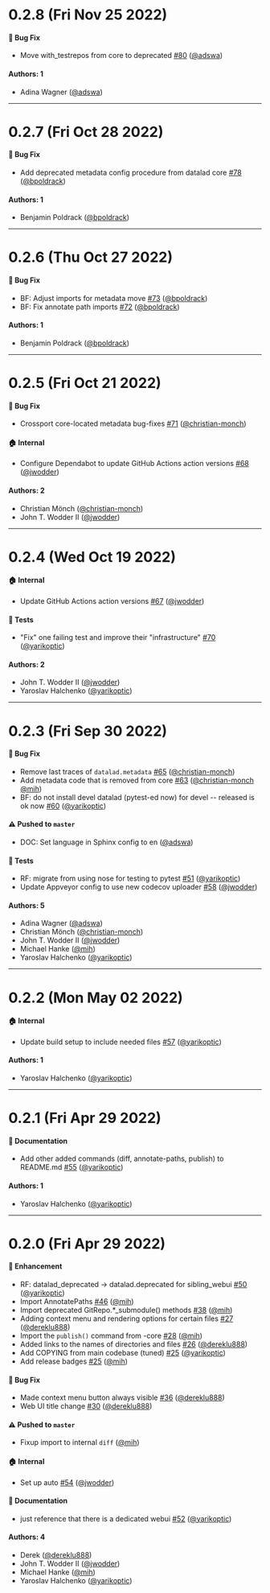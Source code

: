 # 0.2.8 (Fri Nov 25 2022)

#### 🐛 Bug Fix

- Move with_testrepos from core to deprecated [#80](https://github.com/datalad/datalad-deprecated/pull/80) ([@adswa](https://github.com/adswa))

#### Authors: 1

- Adina Wagner ([@adswa](https://github.com/adswa))

---

# 0.2.7 (Fri Oct 28 2022)

#### 🐛 Bug Fix

- Add deprecated metadata config procedure from datalad core [#78](https://github.com/datalad/datalad-deprecated/pull/78) ([@bpoldrack](https://github.com/bpoldrack))

#### Authors: 1

- Benjamin Poldrack ([@bpoldrack](https://github.com/bpoldrack))

---

# 0.2.6 (Thu Oct 27 2022)

#### 🐛 Bug Fix

- BF: Adjust imports for metadata move [#73](https://github.com/datalad/datalad-deprecated/pull/73) ([@bpoldrack](https://github.com/bpoldrack))
- BF: Fix annotate path imports [#72](https://github.com/datalad/datalad-deprecated/pull/72) ([@bpoldrack](https://github.com/bpoldrack))

#### Authors: 1

- Benjamin Poldrack ([@bpoldrack](https://github.com/bpoldrack))

---

# 0.2.5 (Fri Oct 21 2022)

#### 🐛 Bug Fix

- Crossport core-located metadata bug-fixes [#71](https://github.com/datalad/datalad-deprecated/pull/71) ([@christian-monch](https://github.com/christian-monch))

#### 🏠 Internal

- Configure Dependabot to update GitHub Actions action versions [#68](https://github.com/datalad/datalad-deprecated/pull/68) ([@jwodder](https://github.com/jwodder))

#### Authors: 2

- Christian Mönch ([@christian-monch](https://github.com/christian-monch))
- John T. Wodder II ([@jwodder](https://github.com/jwodder))

---

# 0.2.4 (Wed Oct 19 2022)

#### 🏠 Internal

- Update GitHub Actions action versions [#67](https://github.com/datalad/datalad-deprecated/pull/67) ([@jwodder](https://github.com/jwodder))

#### 🧪 Tests

- "Fix" one failing test and improve their "infrastructure" [#70](https://github.com/datalad/datalad-deprecated/pull/70) ([@yarikoptic](https://github.com/yarikoptic))

#### Authors: 2

- John T. Wodder II ([@jwodder](https://github.com/jwodder))
- Yaroslav Halchenko ([@yarikoptic](https://github.com/yarikoptic))

---

# 0.2.3 (Fri Sep 30 2022)

#### 🐛 Bug Fix

- Remove last traces of `datalad.metadata` [#65](https://github.com/datalad/datalad-deprecated/pull/65) ([@christian-monch](https://github.com/christian-monch))
- Add metadata code that is removed from core [#63](https://github.com/datalad/datalad-deprecated/pull/63) ([@christian-monch](https://github.com/christian-monch) [@mih](https://github.com/mih))
- BF: do not install devel datalad (pytest-ed now) for devel -- released is ok now [#60](https://github.com/datalad/datalad-deprecated/pull/60) ([@yarikoptic](https://github.com/yarikoptic))

#### ⚠️ Pushed to `master`

- DOC: Set language in Sphinx config to en ([@adswa](https://github.com/adswa))

#### 🧪 Tests

- RF: migrate from using nose for testing to pytest [#51](https://github.com/datalad/datalad-deprecated/pull/51) ([@yarikoptic](https://github.com/yarikoptic))
- Update Appveyor config to use new codecov uploader [#58](https://github.com/datalad/datalad-deprecated/pull/58) ([@jwodder](https://github.com/jwodder))

#### Authors: 5

- Adina Wagner ([@adswa](https://github.com/adswa))
- Christian Mönch ([@christian-monch](https://github.com/christian-monch))
- John T. Wodder II ([@jwodder](https://github.com/jwodder))
- Michael Hanke ([@mih](https://github.com/mih))
- Yaroslav Halchenko ([@yarikoptic](https://github.com/yarikoptic))

---

# 0.2.2 (Mon May 02 2022)

#### 🏠 Internal

- Update build setup to include needed files [#57](https://github.com/datalad/datalad-deprecated/pull/57) ([@yarikoptic](https://github.com/yarikoptic))

#### Authors: 1

- Yaroslav Halchenko ([@yarikoptic](https://github.com/yarikoptic))

---

# 0.2.1 (Fri Apr 29 2022)

#### 📝 Documentation

- Add other added commands (diff, annotate-paths, publish) to README.md [#55](https://github.com/datalad/datalad-deprecated/pull/55) ([@yarikoptic](https://github.com/yarikoptic))

#### Authors: 1

- Yaroslav Halchenko ([@yarikoptic](https://github.com/yarikoptic))

---

# 0.2.0 (Fri Apr 29 2022)

#### 🚀 Enhancement

- RF: datalad_deprecated -> datalad.deprecated for sibling_webui [#50](https://github.com/datalad/datalad-deprecated/pull/50) ([@yarikoptic](https://github.com/yarikoptic))
- Import AnnotatePaths [#46](https://github.com/datalad/datalad-deprecated/pull/46) ([@mih](https://github.com/mih))
- Import deprecated GitRepo.*_submodule() methods [#38](https://github.com/datalad/datalad-deprecated/pull/38) ([@mih](https://github.com/mih))
- Adding context menu and rendering options for certain files [#27](https://github.com/datalad/datalad-deprecated/pull/27) ([@dereklu888](https://github.com/dereklu888))
- Import the `publish()` command from -core [#28](https://github.com/datalad/datalad-deprecated/pull/28) ([@mih](https://github.com/mih))
- Added links to the names of directories and files [#26](https://github.com/datalad/datalad-deprecated/pull/26) ([@dereklu888](https://github.com/dereklu888))
- Add COPYING from main codebase (tuned) [#25](https://github.com/datalad/datalad-deprecated/pull/25) ([@yarikoptic](https://github.com/yarikoptic))
- Add release badges [#25](https://github.com/datalad/datalad-deprecated/pull/25) ([@mih](https://github.com/mih))

#### 🐛 Bug Fix

- Made context menu button always visible [#36](https://github.com/datalad/datalad-deprecated/pull/36) ([@dereklu888](https://github.com/dereklu888))
- Web UI title change [#30](https://github.com/datalad/datalad-deprecated/pull/30) ([@dereklu888](https://github.com/dereklu888))

#### ⚠️ Pushed to `master`

- Fixup import to internal `diff` ([@mih](https://github.com/mih))

#### 🏠 Internal

- Set up auto [#54](https://github.com/datalad/datalad-deprecated/pull/54) ([@jwodder](https://github.com/jwodder))

#### 📝 Documentation

- just reference that there is a dedicated webui [#52](https://github.com/datalad/datalad-deprecated/pull/52) ([@yarikoptic](https://github.com/yarikoptic))

#### Authors: 4

- Derek ([@dereklu888](https://github.com/dereklu888))
- John T. Wodder II ([@jwodder](https://github.com/jwodder))
- Michael Hanke ([@mih](https://github.com/mih))
- Yaroslav Halchenko ([@yarikoptic](https://github.com/yarikoptic))
